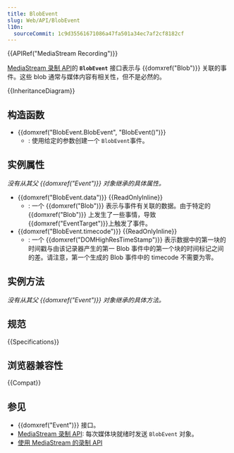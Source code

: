 ```yaml
---
title: BlobEvent
slug: Web/API/BlobEvent
l10n:
  sourceCommit: 1c9d35561671086a47fa501a34ec7af2cf8182cf
---
```


{{APIRef("MediaStream Recording")}}

[MediaStream 录制 API](/zh-CN/docs/Web/API/MediaStream_Recording_API)的 **`BlobEvent`** 接口表示与 {{domxref("Blob")}} 关联的事件。这些 blob 通常与媒体内容有相关性，但不是必然的。

{{InheritanceDiagram}}

## 构造函数

- {{domxref("BlobEvent.BlobEvent", "BlobEvent()")}}
  - : 使用给定的参数创建一个 `BlobEvent`事件。

## 实例属性

_没有从其父 {{domxref("Event")}} 对象继承的具体属性。_

- {{domxref("BlobEvent.data")}} {{ReadOnlyInline}}
  - : 一个 {{domxref("Blob")}} 表示与事件有关联的数据。由于特定的 {{domxref("Blob")}} 上发生了一些事情，导致 {{domxref("EventTarget")}}上触发了事件。
- {{domxref("BlobEvent.timecode")}} {{ReadOnlyInline}}
  - : 一个 {{domxref("DOMHighResTimeStamp")}} 表示数据中的第一块的时间戳与由该记录器产生的第一 Blob 事件中的第一个块的时间标记之间的差。请注意，第一个生成的 Blob 事件中的 timecode 不需要为零。

## 实例方法

_没有从其父 {{domxref("Event")}} 对象继承的具体方法。_

## 规范

{{Specifications}}

## 浏览器兼容性

{{Compat}}

## 参见

- {{domxref("Event")}} 接口。
- [MediaStream 录制 API](/zh-CN/docs/Web/API/MediaStream_Recording_API): 每次媒体块就绪时发送 `BlobEvent` 对象。
- [使用 MediaStream 的录制 API](/zh-CN/docs/Web/API/MediaStream_Recording_API/Using_the_MediaStream_Recording_API)
